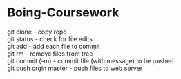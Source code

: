 # Boing-Coursework

git clone - copy repo  
git status - check for file edits  
git add - add each file to commit  
git rm - remove files from tree  
git commit (-m) - commit file (with message) to be pushed  
git push orgin master - push files to web server  